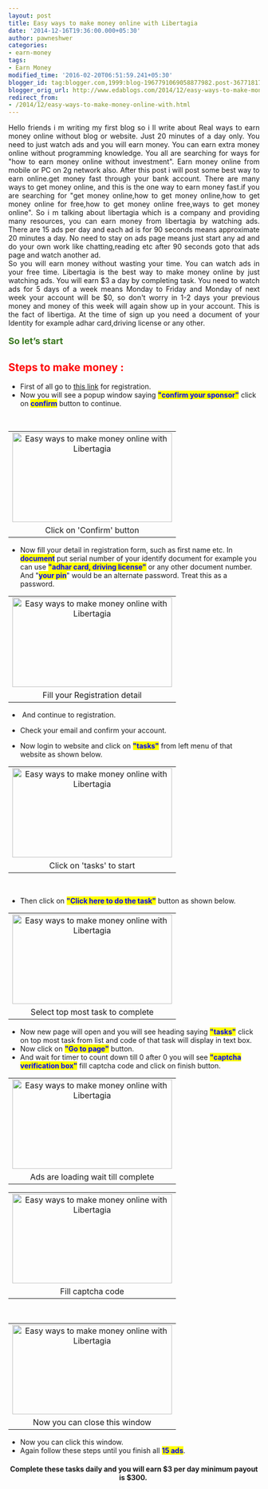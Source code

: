 ```yaml
---
layout: post
title: Easy ways to make money online with Libertagia
date: '2014-12-16T19:36:00.000+05:30'
author: pawneshwer
categories:
- earn-money
tags:
- Earn Money
modified_time: '2016-02-20T06:51:59.241+05:30'
blogger_id: tag:blogger.com,1999:blog-1967791069058877982.post-3677181786578481268
blogger_orig_url: http://www.edablogs.com/2014/12/easy-ways-to-make-money-online-with.html
redirect_from:
- /2014/12/easy-ways-to-make-money-online-with.html
---
```


<div dir="ltr" style="text-align: left;"><div style="text-align: justify;">Hello friends i m writing my first blog so i ll write about Real ways to earn money online without blog or website. Just 20 minutes of a day only. You need to just watch ads and you will earn money. You can earn extra money online without programming knowledge. You all are searching for ways for "how to earn money online without investment". Earn money online from mobile or PC on 2g network also. After this post i will post some best way to earn online.get money fast through your bank account. There are many ways to get money online, and this is the one way to earn money fast.if you are searching for "get money online,how to get money online,how to get money online for free,how to get money online free,ways to get money online". So i m talking about libertagia which is a company and providing many resources, you can earn money from libertagia by watching ads. There are 15 ads per day and each ad is for 90 seconds means approximate 20 minutes a day. No need to stay on ads page means just start any ad and do your own work like chatting,reading etc after 90 seconds goto that ads page and watch another ad.</div><div style="text-align: justify;">So you will earn money without wasting your time. You can watch ads in your free time. Libertagia is the best way to make money online by just watching ads. You will earn $3 a day by completing task. You need to watch ads for 5 days of a week means Monday to Friday and Monday of next week your account will be $0, so don't worry in 1-2 days your previous money and money of this week will again show up in your account. This is the fact of libertiga. At the time of sign up you need a document of your Identity for example adhar card,driving license or any other.</div><br /><span style="color: #38761d;"><span style="font-size: large;"><b>So let’s start</b></span></span><br /><h2 style="text-align: left;"><span style="color: red;">Steps to make money :</span></h2><div style="clear: both; text-align: center;"></div><div style="text-align: left;"><ul style="text-align: left;"><li>First of all go to <a href="http://libertagia.com/pawneshwer" rel="nofollow" target="_blank">this link</a> for registration.</li><li>Now you will see a popup window saying <b><span style="color: blue;"><span style="background-color: yellow;">"confirm your sponsor"</span></span></b> click on <b><span style="background-color: yellow;"><span style="color: blue;">confirm</span></span></b> button to continue.</li></ul><br /><table align="center" cellpadding="0" cellspacing="0" style="margin-left: auto; margin-right: auto; text-align: center;"><tbody><tr><td style="text-align: center;"><a href="http://www.trickspapa.com/wp-content/uploads/2014/12/Screenshot-2B-11-.png" style="margin-left: auto; margin-right: auto;"><img alt="Easy ways to make money online with Libertagia" border="0" src="http://www.trickspapa.com/wp-content/uploads/2014/12/Screenshot-2B-11-.png" height="179" title="Easy ways to make money online with Libertagia" width="320" /></a></td></tr><tr><td style="text-align: center;">Click on 'Confirm' button<b><br /></b></td></tr></tbody></table><ul style="text-align: left;"><li>Now fill your detail in registration form, such as first name etc. In <span style="background-color: yellow;"><span style="color: blue;"><b>document</b></span></span> put serial number of your identify document for example you can use <span style="background-color: yellow;"><span style="color: blue;"><b>"adhar card, driving license"</b></span></span> or any other document number. And "<span style="background-color: yellow;"><span style="color: blue;"><b>your pin</b></span></span>" would be an alternate password. Treat this as a password.</li></ul><table align="center" cellpadding="0" cellspacing="0" style="margin-left: auto; margin-right: auto; text-align: center;"><tbody><tr><td style="text-align: center;"><a href="http://www.trickspapa.com/wp-content/uploads/2014/12/Screenshot-2B-12-.png" style="margin-left: auto; margin-right: auto;"><img alt="Easy ways to make money online with Libertagia" border="0" src="http://www.trickspapa.com/wp-content/uploads/2014/12/Screenshot-2B-12-.png" height="179" title="Easy ways to make money online with Libertagia" width="320" /></a></td></tr><tr><td style="text-align: center;">Fill your Registration detail</td></tr></tbody></table><ul style="text-align: left;"><li>&nbsp;And continue to registration.</li></ul><ul style="text-align: left;"><li>Check your email and confirm your account.</li></ul><ul style="text-align: left;"><li>Now login to website and click on <span style="background-color: yellow;"><span style="color: blue;"><b>"tasks"</b></span></span> from left menu of that website as shown below.</li></ul><table align="center" cellpadding="0" cellspacing="0" style="margin-left: auto; margin-right: auto; text-align: center;"><tbody><tr><td style="text-align: center;"><a href="http://www.trickspapa.com/wp-content/uploads/2014/12/Screenshot-2B-6-.png" style="margin-left: auto; margin-right: auto;"><img alt="Easy ways to make money online with Libertagia" border="0" src="http://www.trickspapa.com/wp-content/uploads/2014/12/Screenshot-2B-6-.png" height="179" title="Easy ways to make money online with Libertagia" width="320" /></a></td></tr><tr><td style="text-align: center;">Click on 'tasks' to start</td></tr></tbody></table><br /><ul style="text-align: left;"><li>Then click on <span style="background-color: yellow;"><span style="color: blue;"><b>"Click here to do the task"</b></span></span> button as shown below.</li></ul><table align="center" cellpadding="0" cellspacing="0" style="margin-left: auto; margin-right: auto; text-align: center;"><tbody><tr><td style="text-align: center;"><a href="http://www.trickspapa.com/wp-content/uploads/2014/12/Screenshot-2B-7-.png" style="margin-left: auto; margin-right: auto;"><img alt="Easy ways to make money online with Libertagia" border="0" src="http://www.trickspapa.com/wp-content/uploads/2014/12/Screenshot-2B-7-.png" height="179" title="Easy ways to make money online with Libertagia" width="320" /></a></td></tr><tr><td style="text-align: center;">Select top most task to complete</td></tr></tbody></table><ul style="text-align: left;"><li>Now new page will open and you will see heading saying <span style="background-color: yellow;"><span style="color: blue;"><b>"tasks"</b></span></span> click on top most task from list and code of that task will display in text box.</li><li>Now click on <span style="background-color: yellow;"><span style="color: blue;"><b>"Go to page"</b></span></span> button.</li><li>And wait for timer to count down till 0 after 0 you will see <span style="background-color: yellow;"><span style="color: blue;"><b>"captcha verification box"</b></span></span> fill captcha code and click on finish button.</li></ul><table align="center" cellpadding="0" cellspacing="0" style="margin-left: auto; margin-right: auto; text-align: center;"><tbody><tr><td style="text-align: center;"><a href="http://www.trickspapa.com/wp-content/uploads/2014/12/Screenshot-2B-8-.png" style="margin-left: auto; margin-right: auto;"><img alt="Easy ways to make money online with Libertagia" border="0" src="http://www.trickspapa.com/wp-content/uploads/2014/12/Screenshot-2B-8-.png" height="179" title="Easy ways to make money online with Libertagia" width="320" /></a></td></tr><tr><td style="text-align: center;">Ads are loading wait till complete</td></tr></tbody></table><table align="center" cellpadding="0" cellspacing="0" style="margin-left: auto; margin-right: auto; text-align: center;"><tbody><tr><td style="text-align: center;"><a href="http://www.trickspapa.com/wp-content/uploads/2014/12/Screenshot-2B-9-.png" style="margin-left: auto; margin-right: auto;"><img alt="Easy ways to make money online with Libertagia" border="0" src="http://www.trickspapa.com/wp-content/uploads/2014/12/Screenshot-2B-9-.png" height="179" title="Easy ways to make money online with Libertagia" width="320" /></a></td></tr><tr><td style="text-align: center;">Fill captcha code </td></tr></tbody></table><br /><table align="center" cellpadding="0" cellspacing="0" style="margin-left: auto; margin-right: auto; text-align: center;"><tbody><tr><td style="text-align: center;"><a href="http://www.trickspapa.com/wp-content/uploads/2014/12/Screenshot-2B-10-.png" style="margin-left: auto; margin-right: auto;"><img alt="Easy ways to make money online with Libertagia" border="0" src="http://www.trickspapa.com/wp-content/uploads/2014/12/Screenshot-2B-10-.png" height="179" title="Easy ways to make money online with Libertagia" width="320" /></a></td></tr><tr><td style="text-align: center;">Now you can close this window</td></tr></tbody></table><ul style="text-align: left;"><li>Now you can click this window.</li><li>Again follow these steps until you finish all <span style="background-color: yellow;"><span style="color: blue;"><b>15 ads</b></span></span>.</li></ul><h4 style="text-align: center;">Complete these tasks daily and you will earn $3 per day minimum payout is $300.&nbsp; </h4></div><br /></div>